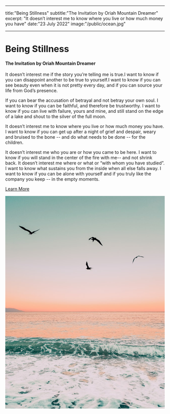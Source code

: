 
---
title:"Being Stillness"
subtitle:"The Invitation by Oriah Mountain Dreamer"
excerpt: "It doesn’t interest me to know where you live or how much money you have"
date:"23 July 2022"
image:"/public/ocean.jpg"

---





# Being Stillness
#### The Invitation by Oriah Mountain Dreamer

It doesn’t interest me if the story you’re telling me is true.I want to know if you can disappoint another to be true to yourself.I want to know if you can see beauty even when it is not pretty every day, and if you can source your life from God’s presence.

If you can bear the accusation of betrayal and not betray your own soul. I want to know if you can be faithful, and therefore be trustworthy. I want to know if you can live with failure, yours and mine, and still stand on the edge of a lake and shout to the silver of the full moon.

It doesn’t interest me to know where you live or how much money you have. I want to know if you can get up after a night of grief and despair, weary and bruised to the bone -- and do what needs to be done -- for the children.

It doesn’t interest me who you are or how you came to be here. I want to know if you will stand in the center of the fire with me-- and not shrink back. It doesn’t interest me where or what or “with whom you have studied”. I want to know what sustains you from the inside when all else falls away. I want to know if you can be alone with yourself and if you truly like the company you keep -- in the empty moments.

[Learn More](http://www.oriahmountaindreamer.com/)

![an image of an ocean](../../public/ocean.jpg)
